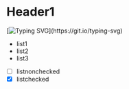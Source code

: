 # Header1
[![Typing SVG](https://readme-typing-svg.herokuapp.com?font=Fira+Code&pause=100&multiline=true&width=650&height=150&lines=I'm+curently+learnig+UE%2C+web;I'm+interested+in+making+games%2C+smth+with+arduino;You+can+reach+me+by+mail%3A+kirill.prigozhin%40gmail.com+;and+tg%3ASealinus;It's+just+a+test+of+dynamic+text!!!!!!)](https://git.io/typing-svg)

- list1
- list2
- list3

- [ ] listnonchecked
- [x] listchecked
